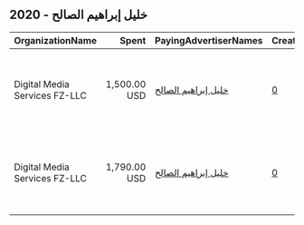 ## 2020 - خليل إبراهيم الصالح 
|OrganizationName|Spent|PayingAdvertiserNames|CreativeUrls|Impressions|Genders|AgeBrackets|CountryCodes|BillingAddresses|CandidateBallotInformation|
|:---|---:|:---|:---|---:|:---|:---|:---|:---|:---|
|Digital Media Services FZ-LLC|1,500.00 USD|[خليل إبراهيم الصالح](2020/خليل_إبراهيم_الصالح.md)|[0](https://www.snap.com/political-ads/asset/28225ffa4d37f6fdec096eaadd015a4a83f6d927d5c5e117dec15107c0a7691d?mediaType=mp4)|358,750||18+|kuwait|"Media City, Knowledge Village, Choueiri Group Building,Dubai ,251589 - Dubai - U.A.E,AE"|Khalil Ibrahim AlSaleh|
|Digital Media Services FZ-LLC|1,790.00 USD|[خليل إبراهيم الصالح](2020/خليل_إبراهيم_الصالح.md)|[0](https://www.snap.com/political-ads/asset/28225ffa4d37f6fdec096eaadd015a4a83f6d927d5c5e117dec15107c0a7691d?mediaType=mp4)|289,918||18+|kuwait|"Media City, Knowledge Village, Choueiri Group Building,Dubai ,251589 - Dubai - U.A.E,AE"|Khalil Ibrahim AlSaleh|
